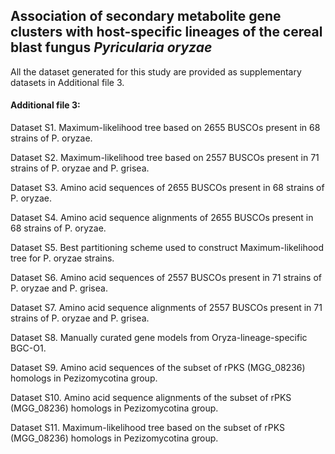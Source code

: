 ## Association of secondary metabolite gene clusters with host-specific lineages of the cereal blast fungus *Pyricularia oryzae*


All the dataset generated for this study are provided as supplementary datasets in Additional file 3.<br>



#### Additional file 3: 

Dataset S1. Maximum-likelihood tree based on 2655 BUSCOs present in 68 strains of P. oryzae.

Dataset S2. Maximum-likelihood tree based on 2557 BUSCOs present in 71 strains of P. oryzae and P. grisea.

Dataset S3. Amino acid sequences of 2655 BUSCOs present in 68 strains of P. oryzae.

Dataset S4. Amino acid sequence alignments of 2655 BUSCOs present in 68 strains of P. oryzae.

Dataset S5. Best partitioning scheme used to construct Maximum-likelihood tree for P. oryzae strains.

Dataset S6. Amino acid sequences of 2557 BUSCOs present in 71 strains of P. oryzae and P. grisea.

Dataset S7. Amino acid sequence alignments of 2557 BUSCOs present in 71 strains of P. oryzae and P. grisea.

Dataset S8. Manually curated gene models from Oryza-lineage-specific BGC-O1.

Dataset S9. Amino acid sequences of the subset of rPKS (MGG_08236) homologs in Pezizomycotina group.

Dataset S10. Amino acid sequence alignments of the subset of rPKS (MGG_08236) homologs in Pezizomycotina group.

Dataset S11. Maximum-likelihood tree based on the subset of rPKS (MGG_08236) homologs in Pezizomycotina group.

